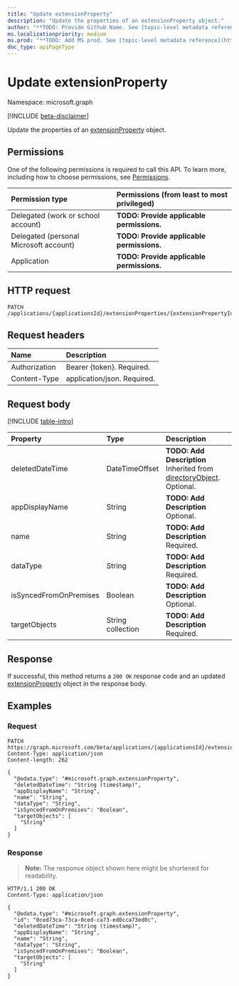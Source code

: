 ```yaml
---
title: "Update extensionProperty"
description: "Update the properties of an extensionProperty object."
author: "**TODO: Provide Github Name. See [topic-level metadata reference](https://msgo.azurewebsites.net/add/document/guidelines/metadata.html#topic-level-metadata)**"
ms.localizationpriority: medium
ms.prod: "**TODO: Add MS prod. See [topic-level metadata reference](https://msgo.azurewebsites.net/add/document/guidelines/metadata.html#topic-level-metadata)**"
doc_type: apiPageType
---
```


# Update extensionProperty
Namespace: microsoft.graph

[!INCLUDE [beta-disclaimer](../../includes/beta-disclaimer.md)]

Update the properties of an [extensionProperty](../resources/extensionproperty.md) object.

## Permissions
One of the following permissions is required to call this API. To learn more, including how to choose permissions, see [Permissions](/graph/permissions-reference).

|Permission type|Permissions (from least to most privileged)|
|:---|:---|
|Delegated (work or school account)|**TODO: Provide applicable permissions.**|
|Delegated (personal Microsoft account)|**TODO: Provide applicable permissions.**|
|Application|**TODO: Provide applicable permissions.**|

## HTTP request

<!-- {
  "blockType": "ignored"
}
-->
``` http
PATCH /applications/{applicationsId}/extensionProperties/{extensionPropertyId}
```

## Request headers
|Name|Description|
|:---|:---|
|Authorization|Bearer {token}. Required.|
|Content-Type|application/json. Required.|

## Request body
[!INCLUDE [table-intro](../../includes/update-property-table-intro.md)]


|Property|Type|Description|
|:---|:---|:---|
|deletedDateTime|DateTimeOffset|**TODO: Add Description** Inherited from [directoryObject](../resources/directoryobject.md). Optional.|
|appDisplayName|String|**TODO: Add Description** Optional.|
|name|String|**TODO: Add Description** Required.|
|dataType|String|**TODO: Add Description** Required.|
|isSyncedFromOnPremises|Boolean|**TODO: Add Description** Optional.|
|targetObjects|String collection|**TODO: Add Description** Required.|



## Response

If successful, this method returns a `200 OK` response code and an updated [extensionProperty](../resources/extensionproperty.md) object in the response body.

## Examples

### Request
<!-- {
  "blockType": "request",
  "name": "update_extensionproperty"
}
-->
``` http
PATCH https://graph.microsoft.com/beta/applications/{applicationsId}/extensionProperties/{extensionPropertyId}
Content-Type: application/json
Content-length: 262

{
  "@odata.type": "#microsoft.graph.extensionProperty",
  "deletedDateTime": "String (timestamp)",
  "appDisplayName": "String",
  "name": "String",
  "dataType": "String",
  "isSyncedFromOnPremises": "Boolean",
  "targetObjects": [
    "String"
  ]
}
```


### Response
>**Note:** The response object shown here might be shortened for readability.
<!-- {
  "blockType": "response",
  "truncated": true
}
-->
``` http
HTTP/1.1 200 OK
Content-Type: application/json

{
  "@odata.type": "#microsoft.graph.extensionProperty",
  "id": "0ced73ca-73ca-0ced-ca73-ed0cca73ed0c",
  "deletedDateTime": "String (timestamp)",
  "appDisplayName": "String",
  "name": "String",
  "dataType": "String",
  "isSyncedFromOnPremises": "Boolean",
  "targetObjects": [
    "String"
  ]
}
```


